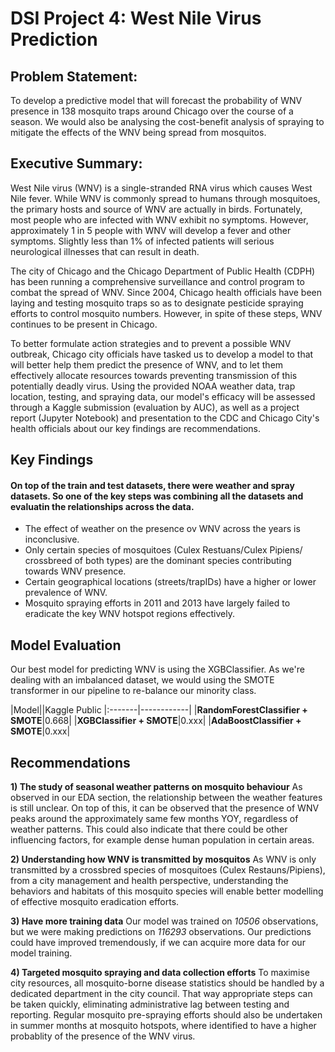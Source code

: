 # DSI Project 4: West Nile Virus Prediction


## Problem Statement:
To develop a predictive model that will forecast the probability of WNV presence in 138 mosquito traps around Chicago over the course of a season. We would also be analysing the cost-benefit analysis of spraying to mitigate the effects of the WNV being spread from mosquitos.


## Executive Summary:
West Nile virus (WNV) is a single-stranded RNA virus which causes West Nile fever. While WNV is commonly spread to humans through mosquitoes, the primary hosts and source of WNV are actually in birds. Fortunately, most people who are infected with WNV exhibit no symptoms. However, approximately 1 in 5 people with WNV will develop a fever and other symptoms. Slightly less than 1% of infected patients will serious neurological illnesses that can result in death.

The city of Chicago and the Chicago Department of Public Health (CDPH) has been running a comprehensive surveillance and control program to combat the spread of WNV. Since 2004, Chicago health officials have been laying and testing mosquito traps so as to designate pesticide spraying efforts to control mosquito numbers. However, in spite of these steps, WNV continues to be present in Chicago.

To better formulate action strategies and to prevent a possible WNV outbreak, Chicago city officials have tasked us to develop a model to that will better help them predict the presence of WNV, and to let them effectively allocate resources towards preventing transmission of this potentially deadly virus. Using the provided NOAA weather data, trap location, testing, and spraying data, our model's efficacy will be assessed through a Kaggle submission (evaluation by AUC), as well as a project report (Jupyter Notebook) and presentation to the CDC and Chicago City's health officials about our key findings are recommendations.


## Key Findings
#### On top of the train and test datasets, there were weather and spray datasets. So one of the key steps was combining all the datasets and evaluatin the relationships across the data.

- The effect of weather on the presence ov WNV across the years is inconclusive.
- Only certain species of mosquitoes (Culex Restuans/Culex Pipiens/ crossbreed of both types) are the dominant species contributing towards WNV presence.
- Certain geographical locations (streets/trapIDs) have a higher or lower prevalence of WNV.
- Mosquito spraying efforts in 2011 and 2013 have largely failed to eradicate the key WNV hotspot regions effectively.


## Model Evaluation
Our best model for predicting WNV is using the XGBClassifier. As we're dealing with an imbalanced dataset, we would using the SMOTE transformer in our pipeline to re-balance our minority class.

|Model||Kaggle Public
|:-------|------------|
|**RandomForestClassifier + SMOTE**|0.668|
|**XGBClassifier + SMOTE**|0.xxx|
|**AdaBoostClassifier + SMOTE**|0.xxx|



## Recommendations
**1) The study of seasonal weather patterns on mosquito behaviour**
As observed in our EDA section, the relationship between the weather features is still unclear. On top of this, it can be observed that the presence of WNV peaks around the approximately same few months YOY, regardless of weather patterns. This could also indicate that there could be other influencing factors, for example dense human population in certain areas.
 
**2) Understanding how WNV is transmitted by mosquitos**
As WNV is only transmitted by a crossbred species of mosquitoes (Culex Restauns/Pipiens), from a city management and health perspective, understanding the behaviors and habitats of this mosquito species will enable better modelling of effective mosquito eradication efforts.

**3) Have more training data**
Our model was trained on *10506* observations, but we were making predictions on *116293* observations. Our predictions could have improved tremendously, if we can acquire more data for our model training.

**4) Targeted mosquito spraying and data collection efforts**
To maximise city resources, all mosquito-borne disease statistics should be handled by a dedicated department in the city council. That way appropriate steps can be taken quickly, eliminating administrative lag between testing and reporting. Regular mosquito pre-spraying efforts should also be undertaken in summer months at mosquito hotspots, where identified to have a higher probablity of the presence of the WNV virus.

